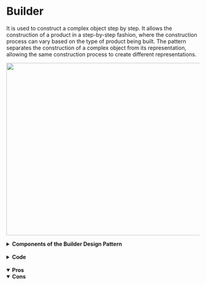 # Builder

It is used to construct a complex object step by step. It allows the construction of a product in a step-by-step fashion, where the construction process can vary based on the type of product being built. The pattern separates the construction of a complex object from its representation, allowing the same construction process to create different representations.

<p align="center">
  <img width="650" height="450" src="https://github.com/devaaks/low-level-design/assets/16061289/144044af-d846-4076-8ad8-d5328d4378f4">
</p>

<details>
<summary><b>Components of the Builder Design Pattern</b></summary>
1. **Product**
  
  The Product is the complex object that the Builder pattern is responsible for constructing.

  It may consist of multiple components or parts, and its structure can vary based on the implementation.
  The Product is typically a class with attributes representing the different parts that the Builder constructs.

2. **Builder**

  The Builder is an interface or an abstract class that declares the construction steps for building a complex object.

  It typically includes methods for constructing individual parts of the product.
  By defining an interface, the Builder allows for the creation of different concrete builders that can produce variations of the product.

3. **ConcreteBuilder**

  ConcreteBuilder classes implement the Builder interface, providing specific implementations for building each part of the product.

  Each ConcreteBuilder is tailored to create a specific variation of the product.
  It keeps track of the product being constructed and provides methods for setting or constructing each part.

4. **Director**
   
  The Director is responsible for managing the construction process of the complex object.

  It collaborates with a Builder, but it doesn’t know the specific details about how each part of the object is constructed.
  It provides a high-level interface for constructing the product and managing the steps needed to create the complex object.

5. **Client**
6. 
  The Client is the code that initiates the construction of the complex object.

  It creates a Builder object and passes it to the Director to initiate the construction process.
  The Client may retrieve the final product from the Builder after construction is complete.

</details>

<br>

<details>
<summary><b>Code</b></summary>

```java
```
</details>

<br>

<details open>
<summary><b>Pros</b></summary>

</details>

<details open>
<summary><b>Cons</b></summary>

</details>
